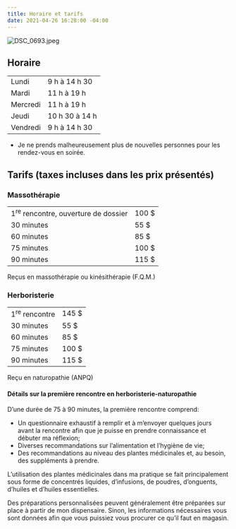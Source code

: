 ```yaml
---
title: Horaire et tarifs
date: 2021-04-26 16:28:00 -04:00
---
```


![DSC_0693.jpeg](/uploads/DSC_0693.jpeg)


## Horaire
<table class="table table-striped">
<tbody><tr>
<td>Lundi</td>
<td>9 h à 14 h 30</td>
</tr>
<tr>
<td>Mardi</td>
<td>11 h à 19 h</td>
</tr>
<tr>
<td>Mercredi</td>
<td>11 h à 19 h</td>
</tr>
<tr>
<td>Jeudi</td>
<td>10 h 30 à 14 h</td>
</tr>
<tr>
<td>Vendredi</td>
<td>9 h à 14 h 30</td>
</tr>
</tbody></table>


- Je ne prends malheureusement plus de nouvelles personnes pour les rendez-vous en soirée.


## Tarifs (taxes incluses dans les prix présentés)

### Massothérapie
<table class="table table-striped">
<tbody><tr>
<td>1<sup>re</sup> rencontre, ouverture de dossier</td>
<td class="has-text-right">100 $</td>
</tr>
<tr>
<td>30 minutes</td>
<td class="has-text-right">55 $</td>
</tr>
<tr>
<td>60 minutes</td>
<td class="has-text-right">85 $</td>
</tr>
<tr>
<td>75 minutes</td>
<td class="has-text-right">100 $</td>
</tr>
<tr>
<td>90 minutes</td>
<td class="has-text-right">115 $</td>
</tr>
</tbody></table>

Reçus en massothérapie ou kinésithérapie (F.Q.M.)


### Herboristerie
<table class="table table-striped">
<tbody><tr>
<td>1<sup>re</sup> rencontre</td>
<td class="has-text-right">145 $</td>
</tr>
<tr>
<td>30 minutes</td>
<td class="has-text-right">55 $</td>
</tr>
<tr>
<td>60 minutes</td>
<td class="has-text-right">85 $</td>
</tr>
<tr>
<td>75 minutes</td>
<td class="has-text-right">100 $</td>
</tr>
<tr>
<td>90 minutes</td>
<td class="has-text-right">115 $</td>
</tr>
</tbody></table>

Reçu en naturopathie (ANPQ)


#### Détails sur la première rencontre en herboristerie-naturopathie
D’une durée de 75 à 90 minutes, la première rencontre comprend:

- Un questionnaire exhaustif à remplir et à m’envoyer quelques jours avant la rencontre afin que je puisse en prendre connaissance et débuter ma réflexion;
- Diverses recommandations sur l’alimentation et l’hygiène de vie;
- Des recommandations au niveau des plantes médicinales et, au besoin, des suppléments à prendre.

L’utilisation des plantes médicinales dans ma pratique se fait principalement sous forme de concentrés liquides, d’infusions, de poudres, d’onguents, d’huiles et d’huiles essentielles.

Des préparations personnalisées peuvent généralement être préparées sur place à partir de mon dispensaire. Sinon, les informations nécessaires vous sont données afin que vous puissiez vous procurer ce qu’il faut en magasin.